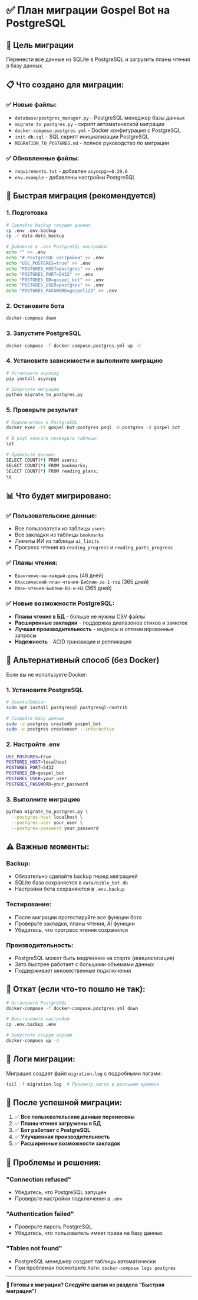 # ✅ План миграции Gospel Bot на PostgreSQL

## 🎯 **Цель миграции**
Перенести все данные из SQLite в PostgreSQL и загрузить планы чтения в базу данных.

## 📋 **Что создано для миграции:**

### ✅ **Новые файлы:**
- `database/postgres_manager.py` - PostgreSQL менеджер базы данных
- `migrate_to_postgres.py` - скрипт автоматической миграции
- `docker-compose.postgres.yml` - Docker конфигурация с PostgreSQL
- `init-db.sql` - SQL скрипт инициализации PostgreSQL
- `MIGRATION_TO_POSTGRES.md` - полное руководство по миграции

### ✅ **Обновленные файлы:**
- `requirements.txt` - добавлен `asyncpg>=0.29.0`
- `env.example` - добавлены настройки PostgreSQL

## 🚀 **Быстрая миграция (рекомендуется)**

### 1. **Подготовка**
```bash
# Сделайте backup текущих данных
cp .env .env.backup
cp -r data data_backup

# Добавьте в .env PostgreSQL настройки:
echo "" >> .env
echo "# PostgreSQL настройки" >> .env
echo "USE_POSTGRES=true" >> .env
echo "POSTGRES_HOST=postgres" >> .env
echo "POSTGRES_PORT=5432" >> .env
echo "POSTGRES_DB=gospel_bot" >> .env
echo "POSTGRES_USER=postgres" >> .env
echo "POSTGRES_PASSWORD=gospel123" >> .env
```

### 2. **Остановите бота**
```bash
docker-compose down
```

### 3. **Запустите PostgreSQL**
```bash
docker-compose -f docker-compose.postgres.yml up -d
```

### 4. **Установите зависимости и выполните миграцию**
```bash
# Установите asyncpg
pip install asyncpg

# Запустите миграцию
python migrate_to_postgres.py
```

### 5. **Проверьте результат**
```bash
# Подключитесь к PostgreSQL
docker exec -it gospel-bot-postgres psql -U postgres -d gospel_bot

# В psql консоли проверьте таблицы:
\dt

# Проверьте данные:
SELECT COUNT(*) FROM users;
SELECT COUNT(*) FROM bookmarks;
SELECT COUNT(*) FROM reading_plans;
\q
```

## 📊 **Что будет мигрировано:**

### ✅ **Пользовательские данные:**
- Все пользователи из таблицы `users`
- Все закладки из таблицы `bookmarks`
- Лимиты ИИ из таблицы `ai_limits`
- Прогресс чтения из `reading_progress` и `reading_parts_progress`

### ✅ **Планы чтения:**
- `Евангелие-на-каждый-день` (48 дней)
- `Классический-план-чтения-Библии-за-1-год` (365 дней)
- `План-чтения-Библии-ВЗ-и-НЗ` (365 дней)

### ✅ **Новые возможности PostgreSQL:**
- **Планы чтения в БД** - больше не нужны CSV файлы
- **Расширенные закладки** - поддержка диапазонов стихов и заметок
- **Лучшая производительность** - индексы и оптимизированные запросы
- **Надежность** - ACID транзакции и репликация

## 🔧 **Альтернативный способ (без Docker)**

Если вы не используете Docker:

### 1. **Установите PostgreSQL**
```bash
# Ubuntu/Debian
sudo apt install postgresql postgresql-contrib

# Создайте базу данных
sudo -u postgres createdb gospel_bot
sudo -u postgres createuser --interactive
```

### 2. **Настройте .env**
```bash
USE_POSTGRES=true
POSTGRES_HOST=localhost
POSTGRES_PORT=5432
POSTGRES_DB=gospel_bot
POSTGRES_USER=your_user
POSTGRES_PASSWORD=your_password
```

### 3. **Выполните миграцию**
```bash
python migrate_to_postgres.py \
  --postgres-host localhost \
  --postgres-user your_user \
  --postgres-password your_password
```

## ⚠️ **Важные моменты:**

### **Backup:**
- Обязательно сделайте backup перед миграцией
- SQLite база сохраняется в `data/bible_bot.db`
- Настройки бота сохраняются в `.env.backup`

### **Тестирование:**
- После миграции протестируйте все функции бота
- Проверьте закладки, планы чтения, AI функции
- Убедитесь, что прогресс чтения сохранился

### **Производительность:**
- PostgreSQL может быть медленнее на старте (инициализация)
- Зато быстрее работает с большими объемами данных
- Поддерживает множественные подключения

## 🔄 **Откат (если что-то пошло не так):**

```bash
# Остановите PostgreSQL
docker-compose -f docker-compose.postgres.yml down

# Восстановите настройки
cp .env.backup .env

# Запустите старую версию
docker-compose up -d
```

## 📝 **Логи миграции:**

Миграция создает файл `migration.log` с подробными логами:
```bash
tail -f migration.log  # Просмотр логов в реальном времени
```

## 🎉 **После успешной миграции:**

1. ✅ **Все пользовательские данные перенесены**
2. ✅ **Планы чтения загружены в БД**
3. ✅ **Бот работает с PostgreSQL**
4. ✅ **Улучшенная производительность**
5. ✅ **Расширенные возможности закладок**

## 🚨 **Проблемы и решения:**

### "Connection refused"
- Убедитесь, что PostgreSQL запущен
- Проверьте настройки подключения в `.env`

### "Authentication failed"
- Проверьте пароль PostgreSQL
- Убедитесь, что пользователь имеет права на базу данных

### "Tables not found"
- PostgreSQL менеджер создает таблицы автоматически
- При проблемах посмотрите логи: `docker-compose logs postgres`

---

**🎯 Готовы к миграции? Следуйте шагам из раздела "Быстрая миграция"!** 